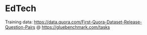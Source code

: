 # EdTech

Training data:
https://data.quora.com/First-Quora-Dataset-Release-Question-Pairs
@ https://gluebenchmark.com/tasks
